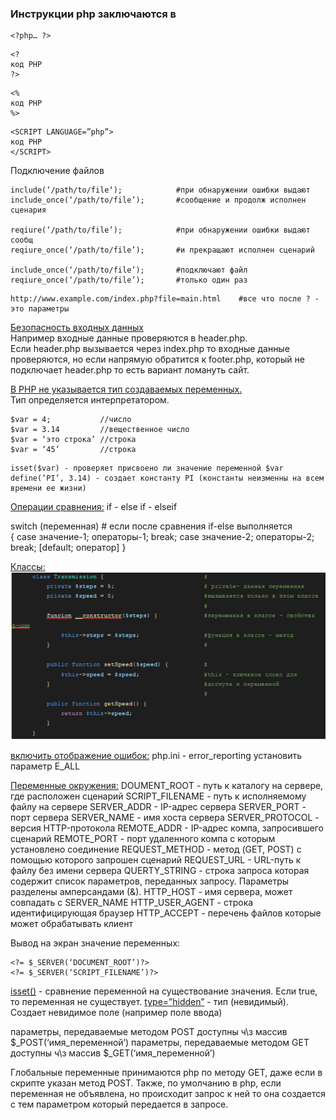 
### Инструкции php заключаются в 
```
<?php… ?>
```

``` 
<?
код PHP
?>
```

``` 
<%
код PHP
%>
```

``` 
<SCRIPT LANGUAGE=”php”>
код PHP
</SCRIPT>
```

Подключение файлов
```
include(‘/path/to/file‘);            #при обнаружении ошибки выдают 
include_once(‘/path/to/file’);       #сообщение и продолж исполнен сценария

reqiure(‘/path/to/file’);            #при обнаружении ошибки выдают сообщ
reqiure_once(‘/path/to/file’);       #и прекращают исполнен сценарий

include_once(‘/path/to/file’);       #подключают файл
reqiure_once(‘/path/to/file’);       #только один раз
```

```
http://www.example.com/index.php?file=main.html    #все что после ? - это параметры
```

  <ins> Безопасность входных данных </ins> <br>
  Например входные данные проверяются в header.php. <br>
  Если header.php вызывается через index.php то входные данные проверяются, но если напрямую обратится к footer.php, который не подключает header.php то есть вариант ломануть сайт.

<ins>В PHP не указывается тип создаваемых переменных.</ins></br> 
Тип определяется интерпретатором.
```
$var = 4;			//число
$var = 3.14			//вещественное число
$var = ‘это строка’	//строка
$var = ‘45’			//строка
```

```
isset($var) - проверяет присвоено ли значение переменной $var
define(‘PI’, 3.14) - создает константу PI (константы неизменны на всем времени ее жизни)
```

<ins>Операции сравнения:</ins>
if - else
if - elseif

switch (переменная)	# если после сравнения if-else выполняется            
{
    case значение-1;
        операторы-1;
        break;
    case значение-2;
        операторы-2;
        break;
[default; оператор]
}

<ins>Классы:</ins><br>
![Image alt](https://github.com/bfg2000/FAQ_HACK/blob/main/php/images/1.png) 


<ins>включить отображение ошибок:</ins> php.ini - error_reporting установить параметр E_ALL

<ins>Переменные окружения:</ins>
DOUMENT_ROOT - путь к каталогу на сервере, где расположен сценарий
SCRIPT_FILENAME - путь к исполняемому файлу на сервере
SERVER_ADDR - IP-адрес сервера
SERVER_PORT - порт сервера 
SERVER_NAME - имя хоста сервера
SERVER_PROTOCOL - версия HTTP-протокола
REMOTE_ADDR - IP-адрес компа, запросившего сценарий
REMOTE_PORT - порт удаленного компа с которым установлено соединение
REQUEST_METHOD - метод (GET, POST) с помощью которого запрошен сценарий
REQUEST_URL - URL-путь к файлу без имени сервера
QUERTY_STRING - строка запроса которая содержит список параметров, переданных запросу. Параметры разделены амперсандами (&). 
HTTP_HOST - имя сервера, может совпадать с SERVER_NAME
HTTP_USER_AGENT - строка идентифицирующая браузер
HTTP_ACCEPT - перечень файлов которые может обрабатывать клиент

Вывод на экран значение переменных:
```
<?= $_SERVER(‘DOCUMENT_ROOT’)?>
<?= $_SERVER(‘SCRIPT_FILENAME’)?>
```

<ins>isset()</ins> - сравнение переменной  на существование значения. Если true, то переменная не существует.
<ins>type=”hidden”</ins> - тип (невидимый). Создает невидимое поле (например поле ввода)

параметры, передаваемые методом POST доступны ч\з массив $_POST(‘имя_переменной’)
параметры, передаваемые методом GET доступны ч\з массив $_GET(‘имя_переменной’)

Глобальные переменные принимаются php по методу GET, даже если в скрипте  указан метод POST. 
Также, по умолчанию в php, если переменная не объявлена, но происходит запрос к ней то она создается с тем параметром который передается в запросе. 

